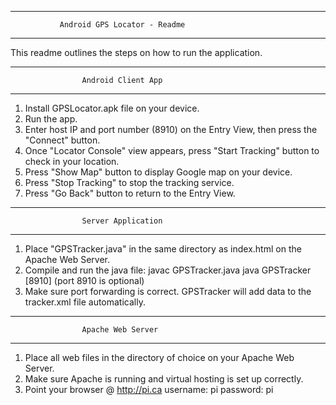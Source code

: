 ---------------------------------------------------------------
               Android GPS Locator - Readme
---------------------------------------------------------------

This readme outlines the steps on how to run the application.

---------------------------------------------------------------
                    Android Client App
---------------------------------------------------------------
1. Install GPSLocator.apk file on your device. 
2. Run the app.
3. Enter host IP and port number (8910) on the Entry View, then
   press the "Connect" button.
4. Once "Locator Console" view appears, press "Start Tracking" 
   button to check in your location.
5. Press "Show Map" button to display Google map on your device.
6. Press "Stop Tracking" to stop the tracking service.
7. Press "Go Back" button to return to the Entry View.

---------------------------------------------------------------
                    Server Application
---------------------------------------------------------------
1. Place "GPSTracker.java" in the same directory as index.html
   on the Apache Web Server.
2. Compile and run the java file: 
   javac GPSTracker.java 
   java GPSTracker [8910] (port 8910 is optional)
3. Make sure port forwarding is correct. GPSTracker will add 
   data to the tracker.xml file automatically.


---------------------------------------------------------------
                    Apache Web Server
---------------------------------------------------------------
1. Place all web files in the directory of choice on your Apache
   Web Server.
2. Make sure Apache is running and virtual hosting is set up 
   correctly.
3. Point your browser @ http://pi.ca
   username: pi     password: pi

